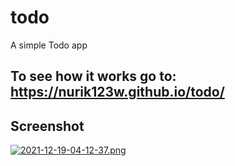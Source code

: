 # todo
 A simple Todo app

## To see how it works go to: https://nurik123w.github.io/todo/


## Screenshot


[![2021-12-19-04-12-37.png](https://i.postimg.cc/WzNTb4Dy/2021-12-19-04-12-37.png)](https://postimg.cc/MMFh9qm0)
